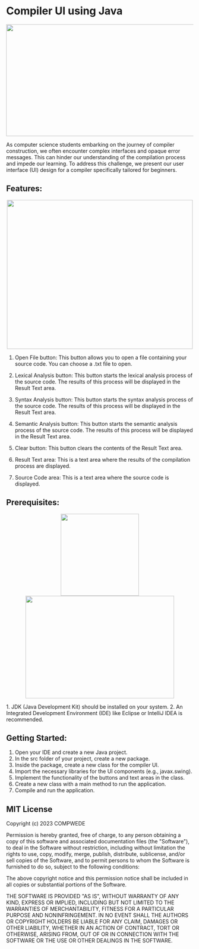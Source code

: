 # Compiler UI using Java 
<p align="center">
  <img width="600" height="300" src="https://www.teknologisk.dk/_/media/73745">
</p>

As computer science students embarking on the journey of compiler construction, we often encounter complex interfaces and opaque error messages. This can hinder our understanding of the compilation process and impede our learning. To address this challenge, we present our user interface (UI) design for a compiler specifically tailored for beginners.

## Features:
<p align="center">
  <img width="500" height="400" src="https://github.com/IsaiahPhilPangilinan/Compiler/assets/142433516/183cca24-966d-42d8-ae98-15fc0f5083ba">
</p>

1. Open File button: This button allows you to open a file containing your source code. You can choose a .txt file to open.

2. Lexical Analysis button: This button starts the lexical analysis process of the source code. The results of this process will be displayed in the Result Text area.

3. Syntax Analysis button: This button starts the syntax analysis process of the source code. The results of this process will be displayed in the Result Text area.

4. Semantic Analysis button: This button starts the semantic analysis process of the source code. The results of this process will be displayed in the Result Text area.

5. Clear button: This button clears the contents of the Result Text area.

6. Result Text area: This is a text area where the results of the compilation process are displayed.

7. Source Code area: This is a text area where the source code is displayed.

## Prerequisites:
<p align="center">
  <img width="210" height="220" src="https://www.aztek.co.il/wp-content/uploads/2022/05/IntelliJ_IDEA_Icon.svg_.png">
  <img width="400" height="275" src="https://branditechture.agency/brand-logos/wp-content/uploads/wpdm-cache/EClipse-900x0.png">
</p>
1. JDK (Java Development Kit) should be installed on your system.
2. An Integrated Development Environment (IDE) like Eclipse or IntelliJ IDEA is recommended.

## Getting Started:
1. Open your IDE and create a new Java project.
2. In the src folder of your project, create a new package.
3. Inside the package, create a new class for the compiler UI.
4. Import the necessary libraries for the UI components (e.g., javax.swing).
5. Implement the functionality of the buttons and text areas in the class.
6. Create a new class with a main method to run the application.
7. Compile and run the application.

## MIT License

Copyright (c) 2023 COMPWEDE

Permission is hereby granted, free of charge, to any person obtaining a copy
of this software and associated documentation files (the "Software"), to deal
in the Software without restriction, including without limitation the rights
to use, copy, modify, merge, publish, distribute, sublicense, and/or sell
copies of the Software, and to permit persons to whom the Software is
furnished to do so, subject to the following conditions:

The above copyright notice and this permission notice shall be included in all
copies or substantial portions of the Software.

THE SOFTWARE IS PROVIDED "AS IS", WITHOUT WARRANTY OF ANY KIND, EXPRESS OR
IMPLIED, INCLUDING BUT NOT LIMITED TO THE WARRANTIES OF MERCHANTABILITY,
FITNESS FOR A PARTICULAR PURPOSE AND NONINFRINGEMENT. IN NO EVENT SHALL THE
AUTHORS OR COPYRIGHT HOLDERS BE LIABLE FOR ANY CLAIM, DAMAGES OR OTHER
LIABILITY, WHETHER IN AN ACTION OF CONTRACT, TORT OR OTHERWISE, ARISING FROM,
OUT OF OR IN CONNECTION WITH THE SOFTWARE OR THE USE OR OTHER DEALINGS IN THE
SOFTWARE.
